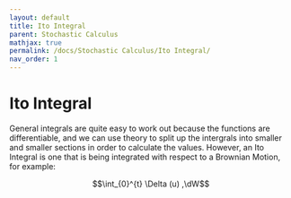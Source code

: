 ```yaml
---
layout: default
title: Ito Integral
parent: Stochastic Calculus
mathjax: true
permalink: /docs/Stochastic Calculus/Ito Integral/
nav_order: 1
---
```

# Ito Integral
General integrals are quite easy to work out because the functions are differentiable, and we can use theory to split up the intergrals into smaller and smaller sections in order to calculate the values. However, an Ito Integral is one that is being integrated with respect to a Brownian Motion, for example:

$$\int_{0}^{t} \Delta (u) ,\dW$$
